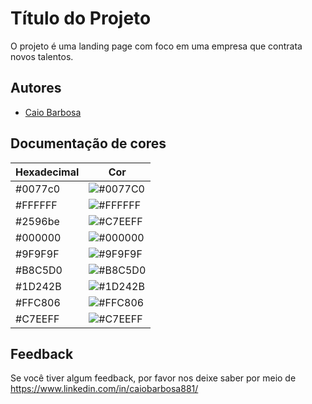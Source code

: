 # Título do Projeto
O projeto é uma landing page com foco em uma empresa que contrata novos talentos.


## Autores

- [Caio Barbosa](https://www.github.com/octokatherine)

## Documentação de cores

| Hexadecimal | Cor                                             |
| ----------------- | ---------------------------------------------------------------- |
| #0077c0  | ![#0077C0](https://via.placeholder.com/10/0077c0.png?text=+)|
| #FFFFFF  | ![#FFFFFF](https://via.placeholder.com/10/FFFFFF?.png?text=+)|
| #2596be  | ![#C7EEFF](https://via.placeholder.com/10/2596be?.png?text=+)|
| #000000  | ![#000000](https://via.placeholder.com/10/000000?.png?text=+)|
| #9F9F9F  | ![#9F9F9F](https://via.placeholder.com/10/9F9F9F?.png?text=+)|
| #B8C5D0  | ![#B8C5D0](https://via.placeholder.com/10/B8C5D0?.png?text=+)|
| #1D242B  | ![#1D242B](https://via.placeholder.com/10/1D242B?.png?text=+)|
| #FFC806  | ![#FFC806](https://via.placeholder.com/10/FFC806?.png?text=+)|
| #C7EEFF  | ![#C7EEFF](https://via.placeholder.com/10/C7EEFF?.png?text=+)|



## Feedback

Se você tiver algum feedback, por favor nos deixe saber por meio de https://www.linkedin.com/in/caiobarbosa881/

